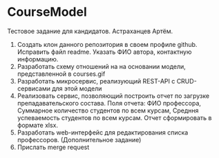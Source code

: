 # CourseModel
Тестовое задание для кандидатов. Астраханцев Артём.

1) Создать клон данного репозитория	в своем профиле github. Исправить файл readme. Указать ФИО автора, контактную информацию.
2) Разработать схему отношений на на основании модели, представленной в courses.gif
3) Разработать микросервис, реализующий REST-API с CRUD-сервисами для этой модели 
4) Реализовать сервис, позволяющий построить отчет по загрузке препадавательского состава. Поля отчета: ФИО профессора, Суммарное количество студентов по всем курсам, Средння успеваемость студентов по всем курсам. Отчет сформировать в формате xlsx.
5) Разработать web-интерфейс для редактирования списка профессоров. (Дополнительное задание)
6) Прислать merge request
